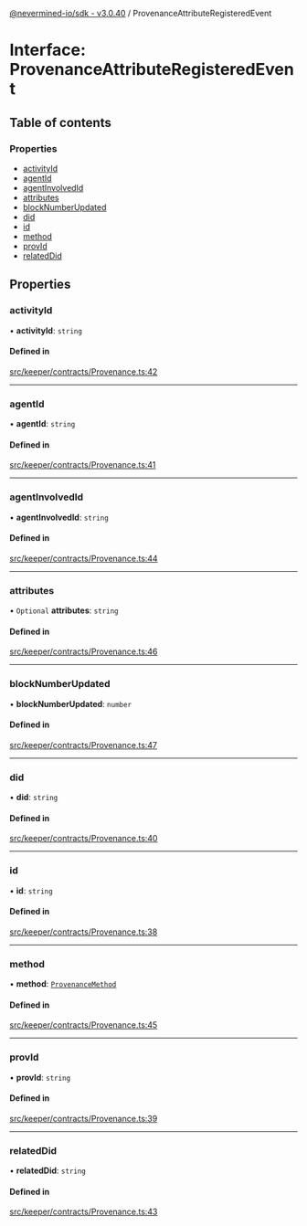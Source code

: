 [@nevermined-io/sdk - v3.0.40](../code-reference.md) / ProvenanceAttributeRegisteredEvent

# Interface: ProvenanceAttributeRegisteredEvent

## Table of contents

### Properties

- [activityId](ProvenanceAttributeRegisteredEvent.md#activityid)
- [agentId](ProvenanceAttributeRegisteredEvent.md#agentid)
- [agentInvolvedId](ProvenanceAttributeRegisteredEvent.md#agentinvolvedid)
- [attributes](ProvenanceAttributeRegisteredEvent.md#attributes)
- [blockNumberUpdated](ProvenanceAttributeRegisteredEvent.md#blocknumberupdated)
- [did](ProvenanceAttributeRegisteredEvent.md#did)
- [id](ProvenanceAttributeRegisteredEvent.md#id)
- [method](ProvenanceAttributeRegisteredEvent.md#method)
- [provId](ProvenanceAttributeRegisteredEvent.md#provid)
- [relatedDid](ProvenanceAttributeRegisteredEvent.md#relateddid)

## Properties

### activityId

• **activityId**: `string`

#### Defined in

[src/keeper/contracts/Provenance.ts:42](https://github.com/nevermined-io/sdk-js/blob/b5e55eab9d0ebcc9023ac5ea2d4b30a77616251e/src/keeper/contracts/Provenance.ts#L42)

---

### agentId

• **agentId**: `string`

#### Defined in

[src/keeper/contracts/Provenance.ts:41](https://github.com/nevermined-io/sdk-js/blob/b5e55eab9d0ebcc9023ac5ea2d4b30a77616251e/src/keeper/contracts/Provenance.ts#L41)

---

### agentInvolvedId

• **agentInvolvedId**: `string`

#### Defined in

[src/keeper/contracts/Provenance.ts:44](https://github.com/nevermined-io/sdk-js/blob/b5e55eab9d0ebcc9023ac5ea2d4b30a77616251e/src/keeper/contracts/Provenance.ts#L44)

---

### attributes

• `Optional` **attributes**: `string`

#### Defined in

[src/keeper/contracts/Provenance.ts:46](https://github.com/nevermined-io/sdk-js/blob/b5e55eab9d0ebcc9023ac5ea2d4b30a77616251e/src/keeper/contracts/Provenance.ts#L46)

---

### blockNumberUpdated

• **blockNumberUpdated**: `number`

#### Defined in

[src/keeper/contracts/Provenance.ts:47](https://github.com/nevermined-io/sdk-js/blob/b5e55eab9d0ebcc9023ac5ea2d4b30a77616251e/src/keeper/contracts/Provenance.ts#L47)

---

### did

• **did**: `string`

#### Defined in

[src/keeper/contracts/Provenance.ts:40](https://github.com/nevermined-io/sdk-js/blob/b5e55eab9d0ebcc9023ac5ea2d4b30a77616251e/src/keeper/contracts/Provenance.ts#L40)

---

### id

• **id**: `string`

#### Defined in

[src/keeper/contracts/Provenance.ts:38](https://github.com/nevermined-io/sdk-js/blob/b5e55eab9d0ebcc9023ac5ea2d4b30a77616251e/src/keeper/contracts/Provenance.ts#L38)

---

### method

• **method**: [`ProvenanceMethod`](../enums/ProvenanceMethod.md)

#### Defined in

[src/keeper/contracts/Provenance.ts:45](https://github.com/nevermined-io/sdk-js/blob/b5e55eab9d0ebcc9023ac5ea2d4b30a77616251e/src/keeper/contracts/Provenance.ts#L45)

---

### provId

• **provId**: `string`

#### Defined in

[src/keeper/contracts/Provenance.ts:39](https://github.com/nevermined-io/sdk-js/blob/b5e55eab9d0ebcc9023ac5ea2d4b30a77616251e/src/keeper/contracts/Provenance.ts#L39)

---

### relatedDid

• **relatedDid**: `string`

#### Defined in

[src/keeper/contracts/Provenance.ts:43](https://github.com/nevermined-io/sdk-js/blob/b5e55eab9d0ebcc9023ac5ea2d4b30a77616251e/src/keeper/contracts/Provenance.ts#L43)
